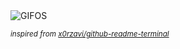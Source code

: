 <div align="justify">
<picture>
    <source media="(prefers-color-scheme: dark)" srcset="https://i.ibb.co/b5SpSTbZ/output-gif.gif">
    <source media="(prefers-color-scheme: light)" srcset="https://i.ibb.co/b5SpSTbZ/output-gif.gif">
    <img alt="GIFOS" src="https://i.ibb.co/b5SpSTbZ/output-gif.gif">
</picture>

<sub><i>inspired from [x0rzavi/github-readme-terminal](https://github.com/x0rzavi/github-readme-terminal)</i></sub>

</div>

<!-- Image deletion URL: https://ibb.co/23DXDxZQ/40cc339f0d2f4ace82b9b354d5bca5f1 -->